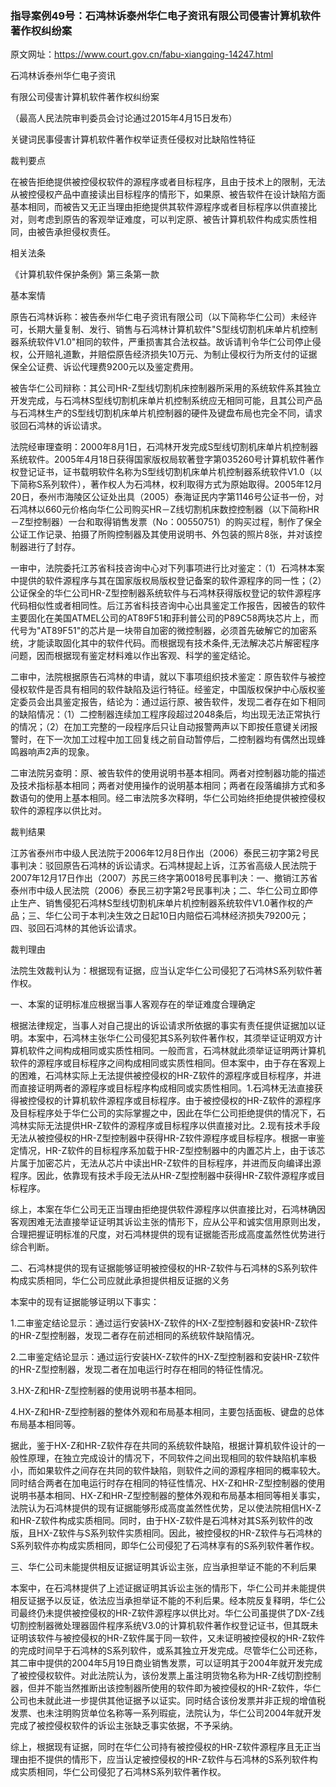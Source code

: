 ### 指导案例49号：石鸿林诉泰州华仁电子资讯有限公司侵害计算机软件著作权纠纷案
原文网址：https://www.court.gov.cn/fabu-xiangqing-14247.html

石鸿林诉泰州华仁电子资讯

有限公司侵害计算机软件著作权纠纷案

（最高人民法院审判委员会讨论通过2015年4月15日发布）

关键词民事侵害计算机软件著作权举证责任侵权对比缺陷性特征

裁判要点

在被告拒绝提供被控侵权软件的源程序或者目标程序，且由于技术上的限制，无法从被控侵权产品中直接读出目标程序的情形下，如果原、被告软件在设计缺陷方面基本相同，而被告又无正当理由拒绝提供其软件源程序或者目标程序以供直接比对，则考虑到原告的客观举证难度，可以判定原、被告计算机软件构成实质性相同，由被告承担侵权责任。

相关法条

《计算机软件保护条例》第三条第一款

基本案情

原告石鸿林诉称：被告泰州华仁电子资讯有限公司（以下简称华仁公司）未经许可，长期大量复制、发行、销售与石鸿林计算机软件"S型线切割机床单片机控制器系统软件V1.0"相同的软件，严重损害其合法权益。故诉请判令华仁公司停止侵权，公开赔礼道歉，并赔偿原告经济损失10万元、为制止侵权行为所支付的证据保全公证费、诉讼代理费9200元以及鉴定费用。

被告华仁公司辩称：其公司HR-Z型线切割机床控制器所采用的系统软件系其独立开发完成，与石鸿林S型线切割机床单片机控制系统应无相同可能，且其公司产品与石鸿林生产的S型线切割机床单片机控制器的硬件及键盘布局也完全不同，请求驳回石鸿林的诉讼请求。

法院经审理查明：2000年8月1日，石鸿林开发完成S型线切割机床单片机控制器系统软件。2005年4月18日获得国家版权局软著登字第035260号计算机软件著作权登记证书，证书载明软件名称为S型线切割机床单片机控制器系统软件V1.0（以下简称S系列软件），著作权人为石鸿林，权利取得方式为原始取得。2005年12月20日，泰州市海陵区公证处出具（2005）泰海证民内字第1146号公证书一份，对石鸿林以660元价格向华仁公司购买HR－Z线切割机床数控控制器（以下简称HR－Z型控制器）一台和取得销售发票（No：00550751）的购买过程，制作了保全公证工作记录、拍摄了所购控制器及其使用说明书、外包装的照片8张，并对该控制器进行了封存。

一审中，法院委托江苏省科技咨询中心对下列事项进行比对鉴定：（1）石鸿林本案中提供的软件源程序与其在国家版权局版权登记备案的软件源程序的同一性；（2）公证保全的华仁公司HR-Z型控制器系统软件与石鸿林获得版权登记的软件源程序代码相似性或者相同性。后江苏省科技咨询中心出具鉴定工作报告，因被告的软件主要固化在美国ATMEL公司的AT89F51和菲利普公司的P89C58两块芯片上，而代号为"AT89F51"的芯片是一块带自加密的微控制器，必须首先破解它的加密系统，才能读取固化其中的软件代码。而根据现有技术条件,无法解决芯片解密程序问题，因而根据现有鉴定材料难以作出客观、科学的鉴定结论。

二审中，法院根据原告石鸿林的申请，就以下事项组织技术鉴定：原告软件与被控侵权软件是否具有相同的软件缺陷及运行特征。经鉴定，中国版权保护中心版权鉴定委员会出具鉴定报告，结论为：通过运行原、被告软件，发现二者存在如下相同的缺陷情况：（1）二控制器连续加工程序段超过2048条后，均出现无法正常执行的情况；（2）在加工完整的一段程序后只让自动报警两声以下即按任意键关闭报警时，在下一次加工过程中加工回复线之前自动暂停后，二控制器均有偶然出现蜂鸣器响声2声的现象。

二审法院另查明：原、被告软件的使用说明书基本相同。两者对控制器功能的描述及技术指标基本相同；两者对使用操作的说明基本相同；两者在段落编排方式和多数语句的使用上基本相同。经二审法院多次释明，华仁公司始终拒绝提供被控侵权软件的源程序以供比对。

裁判结果

江苏省泰州市中级人民法院于2006年12月8日作出（2006）泰民三初字第2号民事判决：驳回原告石鸿林的诉讼请求。石鸿林提起上诉，江苏省高级人民法院于2007年12月17日作出（2007）苏民三终字第0018号民事判决：一、撤销江苏省泰州市中级人民法院（2006）泰民三初字第2号民事判决；二、华仁公司立即停止生产、销售侵犯石鸿林S型线切割机床单片机控制器系统软件V1.0著作权的产品；三、华仁公司于本判决生效之日起10日内赔偿石鸿林经济损失79200元；四、驳回石鸿林的其他诉讼请求。

裁判理由

法院生效裁判认为：根据现有证据，应当认定华仁公司侵犯了石鸿林S系列软件著作权。

一、本案的证明标准应根据当事人客观存在的举证难度合理确定

根据法律规定，当事人对自己提出的诉讼请求所依据的事实有责任提供证据加以证明。本案中，石鸿林主张华仁公司侵犯其S系列软件著作权，其须举证证明双方计算机软件之间构成相同或实质性相同。一般而言，石鸿林就此须举证证明两计算机软件的源程序或目标程序之间构成相同或实质性相同。但本案中，由于存在客观上的困难，石鸿林实际上无法提供被控侵权的HR-Z软件的源程序或目标程序，并进而直接证明两者的源程序或目标程序构成相同或实质性相同。1.石鸿林无法直接获得被控侵权的计算机软件源程序或目标程序。由于被控侵权的HR-Z软件的源程序及目标程序处于华仁公司的实际掌握之中，因此在华仁公司拒绝提供的情况下，石鸿林实际无法提供HR-Z软件的源程序或目标程序以供直接对比。2.现有技术手段无法从被控侵权的HR-Z型控制器中获得HR-Z软件源程序或目标程序。根据一审鉴定情况，HR-Z软件的目标程序系加载于HR-Z型控制器中的内置芯片上，由于该芯片属于加密芯片，无法从芯片中读出HR-Z软件的目标程序，并进而反向编译出源程序。因此，依靠现有技术手段无法从HR-Z型控制器中获得HR-Z软件源程序或目标程序。

综上，本案在华仁公司无正当理由拒绝提供软件源程序以供直接比对，石鸿林确因客观困难无法直接举证证明其诉讼主张的情形下，应从公平和诚实信用原则出发，合理把握证明标准的尺度，对石鸿林提供的现有证据能否形成高度盖然性优势进行综合判断。

二、石鸿林提供的现有证据能够证明被控侵权的HR-Z软件与石鸿林的S系列软件构成实质相同，华仁公司应就此承担提供相反证据的义务

本案中的现有证据能够证明以下事实：

1.二审鉴定结论显示：通过运行安装HX-Z软件的HX-Z型控制器和安装HR-Z软件的HR-Z型控制器，发现二者存在前述相同的系统软件缺陷情况。

2.二审鉴定结论显示：通过运行安装HX-Z软件的HX-Z型控制器和安装HR-Z软件的HR-Z型控制器，发现二者在加电运行时存在相同的特征性情况。

3.HX-Z和HR-Z型控制器的使用说明书基本相同。

4.HX-Z和HR-Z型控制器的整体外观和布局基本相同，主要包括面板、键盘的总体布局基本相同等。

据此，鉴于HX-Z和HR-Z软件存在共同的系统软件缺陷，根据计算机软件设计的一般性原理，在独立完成设计的情况下，不同软件之间出现相同的软件缺陷机率极小，而如果软件之间存在共同的软件缺陷，则软件之间的源程序相同的概率较大。同时结合两者在加电运行时存在相同的特征性情况、HX-Z和HR-Z型控制器的使用说明书基本相同、HX-Z和HR-Z型控制器的整体外观和布局基本相同等相关事实，法院认为石鸿林提供的现有证据能够形成高度盖然性优势，足以使法院相信HX-Z和HR-Z软件构成实质相同。同时，由于HX-Z软件是石鸿林对其S系列软件的改版，且HX-Z软件与S系列软件实质相同。因此，被控侵权的HR-Z软件与石鸿林的S系列软件亦构成实质相同，即华仁公司侵犯了石鸿林享有的S系列软件著作权。

三、华仁公司未能提供相反证据证明其诉讼主张，应当承担举证不能的不利后果

本案中，在石鸿林提供了上述证据证明其诉讼主张的情形下，华仁公司并未能提供相反证据予以反证，依法应当承担举证不能的不利后果。经本院反复释明，华仁公司最终仍未提供被控侵权的HR-Z软件源程序以供比对。华仁公司虽提供了DX-Z线切割控制器微处理器固件程序系统V3.0的计算机软件著作权登记证书，但其既未证明该软件与被控侵权的HR-Z软件属于同一软件，又未证明被控侵权的HR-Z软件的完成时间早于石鸿林的S系列软件，或系其独立开发完成。尽管华仁公司还称，其二审中提供的2004年5月19日商业销售发票，可以证明其于2004年就开发完成了被控侵权软件。对此法院认为，该份发票上虽注明货物名称为HR-Z线切割控制器，但并不能当然推断出该控制器所使用的软件即为被控侵权的HR-Z软件，华仁公司也未就此进一步提供其他证据予以证实。同时结合该份发票并非正规的增值税发票、也未注明购货单位名称等一系列瑕疵，法院认为，华仁公司2004年就开发完成了被控侵权软件的诉讼主张缺乏事实依据，不予采纳。

综上，根据现有证据，同时在华仁公司持有被控侵权的HR-Z软件源程序且无正当理由拒不提供的情形下，应当认定被控侵权的HR-Z软件与石鸿林的S系列软件构成实质相同，华仁公司侵犯了石鸿林S系列软件著作权。
